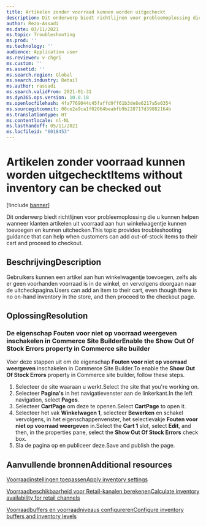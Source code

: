 ```yaml
---
title: Artikelen zonder voorraad kunnen worden uitgecheckt
description: Dit onderwerp biedt richtlijnen voor probleemoplossing die u kunnen helpen wanneer klanten artikelen uit voorraad aan hun winkelwagentje kunnen toevoegen en kunnen uitchecken.
author: Reza-Assadi
ms.date: 03/11/2021
ms.topic: Troubleshooting
ms.prod: ''
ms.technology: ''
audience: Application user
ms.reviewer: v-chgri
ms.custom: ''
ms.assetid: ''
ms.search.region: Global
ms.search.industry: Retail
ms.author: rassadi
ms.search.validFrom: 2021-01-31
ms.dyn365.ops.version: 10.0.18
ms.openlocfilehash: 4fa7769044c45faffd9ff61b3de8e6217a5e0354
ms.sourcegitcommit: 08ce2a9ca1f02064beabfb9b228717d39882164b
ms.translationtype: HT
ms.contentlocale: nl-NL
ms.lasthandoff: 05/11/2021
ms.locfileid: "6018453"
---
```

# <a name="items-without-inventory-can-be-checked-out"></a><span data-ttu-id="ddace-103">Artikelen zonder voorraad kunnen worden uitgecheckt</span><span class="sxs-lookup"><span data-stu-id="ddace-103">Items without inventory can be checked out</span></span>

[!include [banner](../../includes/banner.md)]

<span data-ttu-id="ddace-104">Dit onderwerp biedt richtlijnen voor probleemoplossing die u kunnen helpen wanneer klanten artikelen uit voorraad aan hun winkelwagentje kunnen toevoegen en kunnen uitchecken.</span><span class="sxs-lookup"><span data-stu-id="ddace-104">This topic provides troubleshooting guidance that can help when customers can add out-of-stock items to their cart and proceed to checkout.</span></span>

## <a name="description"></a><span data-ttu-id="ddace-105">Beschrijving</span><span class="sxs-lookup"><span data-stu-id="ddace-105">Description</span></span>

<span data-ttu-id="ddace-106">Gebruikers kunnen een artikel aan hun winkelwagentje toevoegen, zelfs als er geen voorhanden voorraad is in de winkel, en vervolgens doorgaan naar de uitcheckpagina.</span><span class="sxs-lookup"><span data-stu-id="ddace-106">Users can add an item to their cart, even though there is no on-hand inventory in the store, and then proceed to the checkout page.</span></span>

## <a name="resolution"></a><span data-ttu-id="ddace-107">Oplossing</span><span class="sxs-lookup"><span data-stu-id="ddace-107">Resolution</span></span>

### <a name="enable-the-show-out-of-stock-errors-property-in-commerce-site-builder"></a><span data-ttu-id="ddace-108">De eigenschap Fouten voor niet op voorraad weergeven inschakelen in Commerce Site Builder</span><span class="sxs-lookup"><span data-stu-id="ddace-108">Enable the Show Out Of Stock Errors property in Commerce site builder</span></span>

<span data-ttu-id="ddace-109">Voer deze stappen uit om de eigenschap **Fouten voor niet op voorraad weergeven** inschakelen in Commerce Site Builder.</span><span class="sxs-lookup"><span data-stu-id="ddace-109">To enable the **Show Out Of Stock Errors** property in Commerce site builder, follow these steps.</span></span>

1. <span data-ttu-id="ddace-110">Selecteer de site waaraan u werkt.</span><span class="sxs-lookup"><span data-stu-id="ddace-110">Select the site that you're working on.</span></span>
1. <span data-ttu-id="ddace-111">Selecteer **Pagina's** in het navigatievenster aan de linkerkant.</span><span class="sxs-lookup"><span data-stu-id="ddace-111">In the left navigation, select **Pages**.</span></span>
1. <span data-ttu-id="ddace-112">Selecteer **CartPage** om deze te openen.</span><span class="sxs-lookup"><span data-stu-id="ddace-112">Select **CartPage** to open it.</span></span>
1. <span data-ttu-id="ddace-113">Selecteer het vak **Winkelwagen 1**, selecteer **Bewerken** en schakel vervolgens, in het eigenschappenvenster, het selectievakje **‭Fouten voor niet op voorraad weergeven** in.</span><span class="sxs-lookup"><span data-stu-id="ddace-113">Select the **Cart 1** slot, select **Edit**, and then, in the properties pane, select the **Show Out Of Stock Errors** check box.</span></span>
1. <span data-ttu-id="ddace-114">Sla de pagina op en publiceer deze.</span><span class="sxs-lookup"><span data-stu-id="ddace-114">Save and publish the page.</span></span>

## <a name="additional-resources"></a><span data-ttu-id="ddace-115">Aanvullende bronnen</span><span class="sxs-lookup"><span data-stu-id="ddace-115">Additional resources</span></span>

[<span data-ttu-id="ddace-116">Voorraadinstellingen toepassen</span><span class="sxs-lookup"><span data-stu-id="ddace-116">Apply inventory settings</span></span>](../inventory-settings.md)

[<span data-ttu-id="ddace-117">Voorraadbeschikbaarheid voor Retail-kanalen berekenen</span><span class="sxs-lookup"><span data-stu-id="ddace-117">Calculate inventory availability for retail channels</span></span>](../calculated-inventory-retail-channels.md)

[<span data-ttu-id="ddace-118">Voorraadbuffers en voorraadniveaus configureren</span><span class="sxs-lookup"><span data-stu-id="ddace-118">Configure inventory buffers and inventory levels</span></span>](../inventory-buffers-levels.md)
